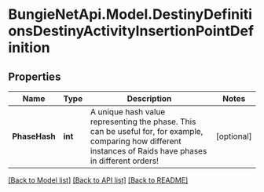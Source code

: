 
# BungieNetApi.Model.DestinyDefinitionsDestinyActivityInsertionPointDefinition

## Properties

Name | Type | Description | Notes
------------ | ------------- | ------------- | -------------
**PhaseHash** | **int** | A unique hash value representing the phase. This can be useful for, for example, comparing how different instances of Raids have phases in different orders! | [optional] 

[[Back to Model list]](../README.md#documentation-for-models)
[[Back to API list]](../README.md#documentation-for-api-endpoints)
[[Back to README]](../README.md)

